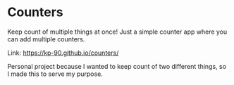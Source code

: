 # Counters

Keep count of multiple things at once! Just a simple counter app where you can add multiple counters.

Link: https://kp-90.github.io/counters/

Personal project because I wanted to keep count of two different things, so I made this to serve my purpose.

